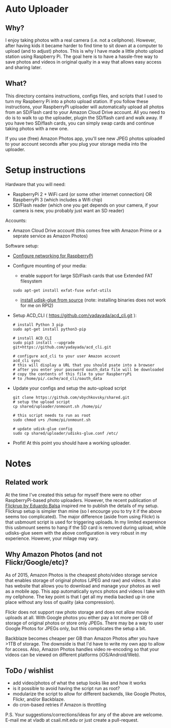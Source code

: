 Auto Uploader
====


Why?
---

I enjoy taking photos with a real camera (i.e. not a cellphone).  However, after having kids it became harder to find time to sit down at a computer to upload (and to adjust) photos. This is why I have made a little photo upload station using Raspberry Pi. The goal here is to have a hassle-free way to save photos and videos in original qualty in a way that allows easy access and sharing later.

What?
---
This directory contains instructions, configs files, and
scripts that I used to turn my Raspberry Pi into a photo
upload station. If you follow these instructions, your RaspberryPi
uploader will automatically upload all photos from an
SD/Flash card to your Amazon Cloud Drive account. All you
need to do is to walk to up the uploader, plugin the SD/flash
card and walk away. If you have two SD/flash cards, you can
simply swap cards and continue taking photos with a new one.

If you use (free) Amazon Photos app, you'll see new JPEG photos
uploaded to your account seconds after you plug your storage
media into the uploader.


Setup instructions
===

Hardware that you will need:
- RaspberryPi 2 + WiFi card (or some other internet
  connection) OR RaspberryPi 3 (which includes a Wifi chip)
- SD/Flash reader (which one you get depends on your camera,
  if your camera is new, you probably just want an SD
    reader)

Accounts:
- Amazon Cloud Drive account (this comes free with Amazon Prime
  or a seprate service as Amazon Photos)

Software setup:
- [Configure networking for RaspberryPi](https://learn.adafruit.com/adafruits-raspberry-pi-lesson-3-network-setup/overview)
- Configure mounting of your media:
  - enable support for large SD/Flash cards that use Extended FAT filesystem
  ~~~
  sudo apt-get install exfat-fuse exfat-utils
  ~~~
  - [install udisk-glue from source](http://angryelectron.com/udisks-glue-on-ubuntu-14-04/) (note: installing binaries does not work for me on RPI2)
- Setup ACD_CLI ( https://github.com/yadayada/acd_cli.git ):
  ~~~
  # install Python 3 pip
  sudo apt-get install python3-pip

  # install ACD_CLI
  sudo pip3 install --upgrade git+https://github.com/yadayada/acd_cli.git

  # configure acd_cli to your user Amazon account
  acd_cli sync
  # this will display a URL that you should psate into a browser
  # after you enter your password oauth_data file will be downloaded
  # copy the contents of this file to your RaspberryPi
  # to /home/pi/.cache/acd_cli/oauth_data
  ~~~
- Update your configs and setup the auto-upload script
  ~~~
  git clone https://github.com/vbychkovsky/shared.git
  # setup the upload script
  cp shared/uploader/onmount.sh /home/pi/

  # this script needs to run as root
  sudo chmod u+s /home/pi/onmount.sh

  # update udisk-glue config
  sudo cp shared/uploader/udisks-glue.conf /etc/
  ~~~

- Profit!
At this point you should have a working uploader.


Notes
===

Related work
---

At the time I've created this setup for myself there were no
other RaspberryPi-based photo uploaders. However, the recent
publication of [Flickrup by Eduardo
Balsa](https://github.com/drcursor/flickrup) inspired me to
publish the details of my setup. Flickrup setup is simpler
than mine (so I encourge you to try it if the above seems
too complicated). The major difference (aside from using
Flickr) is that usbmount script is used for triggering
uploads. In my limited expereince this usbmount seems to
hang if the SD card is removed during upload, while
udisks-glue seem with the above configuration is very robust
in my experience. However, your milage may vary.


Why Amazon Photos (and not Flickr/Google/etc)?  
---

As of 2015, Amazon Photos is the cheapest photo/video
storage service that enables storage of original photos
(JPEG and raw) and videos. It also has website that allows
you to download and manage your photos as well as a mobile
app.  This app automatically syncs photos and videos I take
with my cellphone. The key point is that I get all my media
backed up in one place without any loss of quality (aka
compression).

Flickr does not support raw photo storage and does not allow
movie uploads at all. With Google photos you either pay a
lot more per GB of storage of original photos or store only
JPEGs. There may be a way to user Google Photos for JPEGs
only, but this complicates the setup a bit.

Backblaze becomes cheaper per GB than Amazon Photos after you have
 \>1TB of storage. The downside is that I'd have to write my
own app to allow for access. Also, Amazon Photos handles
video re-encoding so that your videos can be viewed on
different platforms (iOS/Android/Web).


ToDo / wishlist
---
- add video/photos of what the setup looks like and how it works
- is it possible to avoid having the script run as root?
- modularize the script to allow for different backends,
  like Google Photos, Flickr, and/or Backblaze.
- do cron-based retries if Amazon is throttling


P.S. Your suggestions/corrections/ideas for any of the above are
welcome. E-mail me at vladb at csail.mit.edu or just create
a pull-request.
